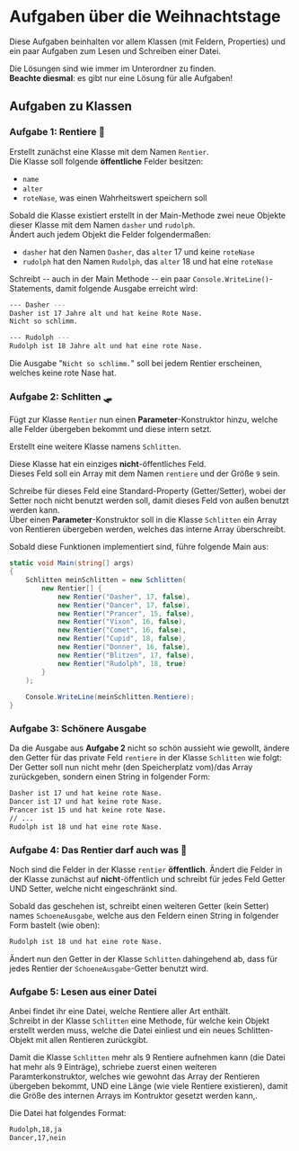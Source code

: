 # Aufgaben über die Weihnachtstage
Diese Aufgaben beinhalten vor allem Klassen (mit Feldern, Properties) und ein paar Aufgaben zum Lesen und Schreiben einer Datei.

Die Lösungen sind wie immer im Unterordner zu finden.  
**Beachte diesmal**: es gibt nur eine Lösung für alle Aufgaben!

## Aufgaben zu Klassen
### Aufgabe 1: Rentiere 🎄
Erstellt zunächst eine Klasse mit dem Namen `Rentier`.  
Die Klasse soll folgende **öffentliche** Felder besitzen:
- `name`
- `alter`
- `roteNase`, was einen Wahrheitswert speichern soll

Sobald die Klasse existiert erstellt in der Main-Methode zwei neue Objekte dieser Klasse mit dem Namen `dasher` und `rudolph`.  
Ändert auch jedem Objekt die Felder folgendermaßen:
- `dasher` hat den Namen `Dasher`, das `alter` 17 und keine `roteNase`
- `rudolph` hat den Namen `Rudolph`, das `alter` 18 und hat eine `roteNase`

Schreibt -- auch in der Main Methode -- ein paar `Console.WriteLine()`-Statements, damit folgende Ausgabe erreicht wird:

```bash
--- Dasher ---
Dasher ist 17 Jahre alt und hat keine Rote Nase.
Nicht so schlimm.

--- Rudolph ---
Rudolph ist 18 Jahre alt und hat eine rote Nase.
```

Die Ausgabe "`Nicht so schlimm.`" soll bei jedem Rentier erscheinen, welches keine rote Nase hat.

### Aufgabe 2: Schlitten 🛷

Fügt zur Klasse `Rentier` nun einen **Parameter**-Konstruktor hinzu, welche alle Felder übergeben bekommt und diese intern setzt.

Erstellt eine weitere Klasse namens `Schlitten`.

Diese Klasse hat ein einziges **nicht**-öffentliches Feld.  
Dieses Feld soll ein Array mit dem Namen `rentiere` und der Größe `9` sein.

Schreibe für dieses Feld eine Standard-Property (Getter/Setter), wobei der Setter noch nicht benutzt werden soll, damit dieses Feld von außen benutzt werden kann.  
Über einen **Parameter**-Konstruktor soll in die Klasse `Schlitten` ein Array von Rentieren übergeben werden, welches das interne Array überschreibt.

Sobald diese Funktionen implementiert sind, führe folgende Main aus:
```csharp
static void Main(string[] args) 
{
    Schlitten meinSchlitten = new Schlitten(
        new Rentier[] {
            new Rentier("Dasher", 17, false),
            new Rentier("Dancer", 17, false),
            new Rentier("Prancer", 15, false),
            new Rentier("Vixon", 16, false),
            new Rentier("Comet", 16, false),
            new Rentier("Cupid", 18, false),
            new Rentier("Donner", 16, false),
            new Rentier("Blitzen", 17, false),
            new Rentier("Rudolph", 18, true)
        }
    );
    
    Console.WriteLine(meinSchlitten.Rentiere);   
}
```

### Aufgabe 3: Schönere Ausgabe

Da die Ausgabe aus **Aufgabe 2** nicht so schön aussieht wie gewollt, ändere den Getter für das private Feld `rentiere` in der Klasse `Schlitten` wie folgt:  
Der Getter soll nun nicht mehr (den Speicherplatz vom)/das Array zurückgeben, sondern einen String in folgender Form:
```bash
Dasher ist 17 und hat keine rote Nase.
Dancer ist 17 und hat keine rote Nase.
Prancer ist 15 und hat keine rote Nase.
// ...
Rudolph ist 18 und hat eine rote Nase.
```

### Aufgabe 4: Das Rentier darf auch was 🦌
Noch sind die Felder in der Klasse `rentier` **öffentlich**.
Ändert die Felder in der Klasse zunächst auf **nicht**-öffentlich und schreibt für jedes Feld Getter UND Setter, welche nicht eingeschränkt sind.

Sobald das geschehen ist, schreibt einen weiteren Getter (kein Setter) names `SchoeneAusgabe`, welche aus den Feldern einen String in folgender Form bastelt (wie oben):
```bash
Rudolph ist 18 und hat eine rote Nase.
```
Ändert nun den Getter in der Klasse `Schlitten` dahingehend ab, dass für jedes Rentier der `SchoeneAusgabe`-Getter benutzt wird.

### Aufgabe 5: Lesen aus einer Datei

Anbei findet ihr eine Datei, welche Rentiere aller Art enthält.  
Schreibt in der Klasse `Schlitten` eine Methode, für welche kein Objekt erstellt werden muss, welche die Datei einliest und ein neues Schlitten-Objekt mit allen Rentieren zurückgibt.

Damit die Klasse `Schlitten` mehr als 9 Rentiere aufnehmen kann (die Datei hat mehr als 9 Einträge), schriebe zuerst einen weiteren Paramterkonstruktor, welches wie gewohnt das Array der Rentieren übergeben bekommt, UND eine Länge (wie viele Rentiere existieren), damit die Größe des internen Arrays im Kontruktor gesetzt werden kann,.

Die Datei hat folgendes Format:
```bash
Rudolph,18,ja
Dancer,17,nein
```


